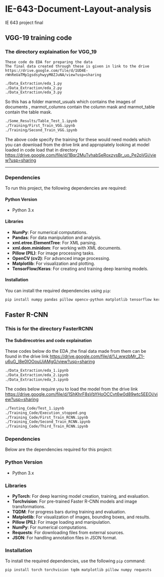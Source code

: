 # IE-643-Document-Layout-analysis
IE 643 project final
## VGG-19 training code
### The directory explaination for VGG_19
```text
These code do EDA for preparing the data 
The final data created through these is given in link to the drive
https://drive.google.com/file/d/1UD4E-rWnReUaTMp1gsdsyhwyyM8ZJuNA/view?usp=sharing 
```
```bash
./Data_Extraction/eda_1.py
./Data_Extraction/eda_2.py
./Data_Extraction/eda_3.py
```
So this has a folder marmot_usuals which contains the images of documents , marmot_columns contain the column mask and marmot_table contain the table mask.

 ```bash
./Some_Results/Table_Test_1.ipynb
./Training/First_Train_VGG.ipynb
./Training/Second_Train_VGG.ipynb
```
The above code specify the training for these would need models which you can download from the drive link and appropiately looking at model loaded in code load that in directory 
https://drive.google.com/file/d/1Bqr2MuTvhabSeRoxzysBr_uo_Pe2pVGi/view?usp=sharing

---

### Dependencies

To run this project, the following dependencies are required:

#### Python Version
- Python 3.x

#### Libraries
- **NumPy**: For numerical computations.
- **Pandas**: For data manipulation and analysis.
- **xml.etree.ElementTree**: For XML parsing.
- **xml.dom.minidom**: For working with XML documents.
- **Pillow (PIL)**: For image processing tasks.
- **OpenCV (cv2)**: For advanced image processing.
- **Matplotlib**: For visualization and plotting.
- **TensorFlow/Keras**: For creating and training deep learning models.

#### Installation
You can install the required dependencies using `pip`:

```bash
pip install numpy pandas pillow opencv-python matplotlib tensorflow keras
```

## Faster R-CNN 

### This is for the directory FasterRCNN

#### The Subdirecotries and code explaination
These codes below do the EDA ,the final data made from them can be found in the drive link  https://drive.google.com/file/d/1J_wwzbMr_Z1-u6uG_l8e0lOOouUiAMgG/view?usp=sharing 
```bash
./Data_Extraction/eda_1.ipynb
./Data_Extraction/eda_2.ipynb
./Data_Extraction/eda_3.ipynb
```
The codes below require you to load the model from the drive link https://drive.google.com/file/d/1ShKhrF8sVbYHoOCCvt6w0d89wtc5EEOj/view?usp=sharing
```bash 
./Testing_Code/Test_1.ipynb
./Training_Code/Execution_stopped.png
./Training_Code/First_Train_RCNN.ipynb
./Training_Code/Second_Train_RCNN.ipynb
./Training_Code/Third_Train_RCNN.ipynb
```

### Dependencies

Below are the dependencies required for this project:

### Python Version
- Python 3.x

### Libraries
- **PyTorch**: For deep learning model creation, training, and evaluation.
- **Torchvision**: For pre-trained Faster R-CNN models and image transformations.
- **TQDM**: For progress bars during training and evaluation.
- **Matplotlib**: For visualization of images, bounding boxes, and results.
- **Pillow (PIL)**: For image loading and manipulation.
- **NumPy**: For numerical computations.
- **Requests**: For downloading files from external sources.
- **JSON**: For handling annotation files in JSON format.

### Installation
To install the required dependencies, use the following `pip` command:

```bash
pip install torch torchvision tqdm matplotlib pillow numpy requests
```

